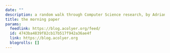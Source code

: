 ```yaml
---
date: ""
description: a random walk through Computer Science research, by Adrian Colyer
title: the morning paper
params:
  feedlink: https://blog.acolyer.org/feed/
  id: 4743ba4839f82cb17b517f942a36ae4f
  link: https://blog.acolyer.org
  blogrolls: []
---
```

